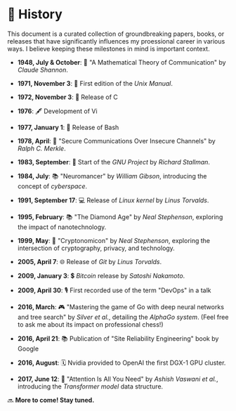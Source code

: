 # 📜 History

This document is a curated collection of groundbreaking papers, books, or releases that have significantly influences my proessional career in various ways. I believe keeping these milestones in mind is important context.

- **1948, July & October**: 📃 "A Mathematical Theory of Communication" by *Claude Shannon*.
  
- **1971, November 3**: 📘 First edition of the *Unix Manual*.

- **1972, November 3**: 📜 Release of C

- **1976**: 🖋️ Development of Vi

- **1977, January 1**: 🐚 Release of Bash
  
- **1978, April**: 🔐 "Secure Communications Over Insecure Channels" by *Ralph C. Merkle*.

- **1983, September**: 🐃 Start of the *GNU Project* by *Richard Stallman*.

- **1984, July**: 📚 "Neuromancer" by *William Gibson*, introducing the concept of *cyberspace*.
  
- **1991, September 17**: 💻 Release of *Linux kernel* by *Linus Torvalds*.

- **1995, February**: 📚 "The Diamond Age" by *Neal Stephenson*, exploring the impact of nanotechnology.

- **1999, May**: 📖 "Cryptonomicon" by *Neal Stephenson*, exploring the intersection of cryptography, privacy, and technology.
  
- **2005, April 7**: 🌐 Release of *Git* by *Linus Torvalds*.
  
- **2009, January 3**: 💲 *Bitcoin* release by *Satoshi Nakamoto*.

- **2009, April 30**: 🎙️ First recorded use of the term "DevOps" in a talk

- **2016, March**: 🎮 "Mastering the game of Go with deep neural networks and tree search" by *Silver et al.*, detailing the *AlphaGo system*. (Feel free to ask me about its impact on professional chess!)

- **2016, April 21**: 📚 Publication of "Site Reliability Engineering" book by Google
  
- **2016, August**: 🗓️ Nvidia provided to OpenAI the first DGX-1 GPU cluster.

- **2017, June 12**: 🤖 "Attention Is All You Need" by *Ashish Vaswani et al.*, introducing the *Transformer model* data structure.

🔜 **More to come! Stay tuned.**

